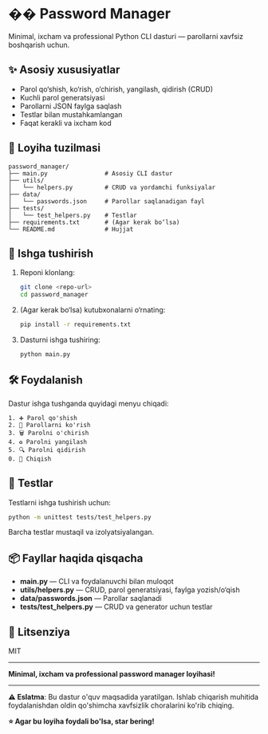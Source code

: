 
# �� Password Manager

Minimal, ixcham va professional Python CLI dasturi — parollarni xavfsiz boshqarish uchun.

## ✨ Asosiy xususiyatlar
- Parol qo‘shish, ko‘rish, o‘chirish, yangilash, qidirish (CRUD)
- Kuchli parol generatsiyasi
- Parollarni JSON faylga saqlash
- Testlar bilan mustahkamlangan
- Faqat kerakli va ixcham kod

## 📁 Loyiha tuzilmasi
```
password_manager/
├── main.py                # Asosiy CLI dastur
├── utils/
│   └── helpers.py         # CRUD va yordamchi funksiyalar
├── data/
│   └── passwords.json     # Parollar saqlanadigan fayl
├── tests/
│   └── test_helpers.py    # Testlar
├── requirements.txt       # (Agar kerak bo‘lsa)
└── README.md              # Hujjat
```

## 🚀 Ishga tushirish
1. Reponi klonlang:
   ```bash
   git clone <repo-url>
   cd password_manager
   ```
2. (Agar kerak bo‘lsa) kutubxonalarni o‘rnating:
   ```bash
   pip install -r requirements.txt
   ```
3. Dasturni ishga tushiring:
   ```bash
   python main.py
   ```

## 🛠️ Foydalanish
Dastur ishga tushganda quyidagi menyu chiqadi:
```
1. ➕ Parol qo'shish
2. 👀 Parollarni ko'rish
3. 🗑️ Parolni o'chirish
4. ♻️ Parolni yangilash
5. 🔍 Parolni qidirish
0. 🚪 Chiqish
```

## 🧪 Testlar
Testlarni ishga tushirish uchun:
```bash
python -m unittest tests/test_helpers.py
```
Barcha testlar mustaqil va izolyatsiyalangan.

## 📦 Fayllar haqida qisqacha
- **main.py** — CLI va foydalanuvchi bilan muloqot
- **utils/helpers.py** — CRUD, parol generatsiyasi, faylga yozish/o‘qish
- **data/passwords.json** — Parollar saqlanadi
- **tests/test_helpers.py** — CRUD va generator uchun testlar

## 📄 Litsenziya
MIT

---

**Minimal, ixcham va professional password manager loyihasi!**

---

**⚠️ Eslatma**: Bu dastur o'quv maqsadida yaratilgan. Ishlab chiqarish muhitida foydalanishdan oldin qo'shimcha xavfsizlik choralarini ko'rib chiqing.

**⭐ Agar bu loyiha foydali bo'lsa, star bering!**
